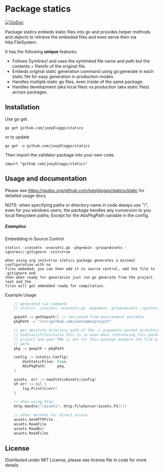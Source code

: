 Package statics
===============

[![GoDoc](https://godoc.org/github.com/joeybloggs/statics/static?status.svg)](https://godoc.org/github.com/joeybloggs/statics/static)

Package statics embeds static files into go and provides helper methods and objects to retrieve the embeded files and even serve then via http.FileSystem.

It has the following **unique** features:

-   Follows Symlinks! and uses the symlinked file name and path but the contents + fileinfo of the original file.
-   Embeds original static generation command using go:generate in each static file for easy generation in production modes.
-   Handles multiple static go files, even inside of the same package.
-   Handles development (aka local files) vs production (aka static files) across packages.

Installation
------------

Use go get.

	go get github.com/joeybloggs/statics

or to update

	go get -u github.com/joeybloggs/statics

Then import the validator package into your own code.

	import "github.com/joeybloggs/statics"

Usage and documentation
------

Please see https://godoc.org/github.com/joeybloggs/statics/static for detailed usage docs.

NOTE: when specifying paths or directory name in code always use "/", even for you windows users,
      the package handles any conversion to you local filesystem paths; Except for the AbsPkgPath
      variable in the config.

##### Examples:

Embedding in Source Control

	statics -i=assets -o=assets.go -pkg=main -group=Assets -ignore=//.gitignore -init=true

	when using arg init=true statics package generates a minimal configuration with no 
	files embeded; you can then add it to source control, add the file to .gitignore and 
	then when ready for generation just run go generate from the project root and the 
	files will get embedded ready for compilation.

Example Usage
```go
	// generated via command: 
	// statics -i=assets -o=assets.go -pkg=main -group=Assets -ignore=//.gitignore

	gopath := getGopath() // retrieved from environment variable
	pkgPath := "/src/github.com/username/project"

	// get absolute directory path of the -i arguments parent directory, used when 
	// UseStaticFiles=false this is so even when referencing this package from another
	// project and your PWD is not for this package anymore the file paths will still
	// work.
	pkg := goapth + pkgPath

	config := &static.Config{
		UseStaticFiles: true,
		AbsPkgPath:     pkg,
	}

	assets, err := newStaticAssets(config)
	if err != nil {
		log.Println(err)
	}

	// when using http
	http.Handle("/assets", http.FileServer(assets.FS()))

	// other methods for direct access
	assets.GetHTTPFile
	assets.ReadFile
	assets.ReadDir
	assets.ReadFiles
```

License
------
Distributed under MIT License, please see license file in code for more details.